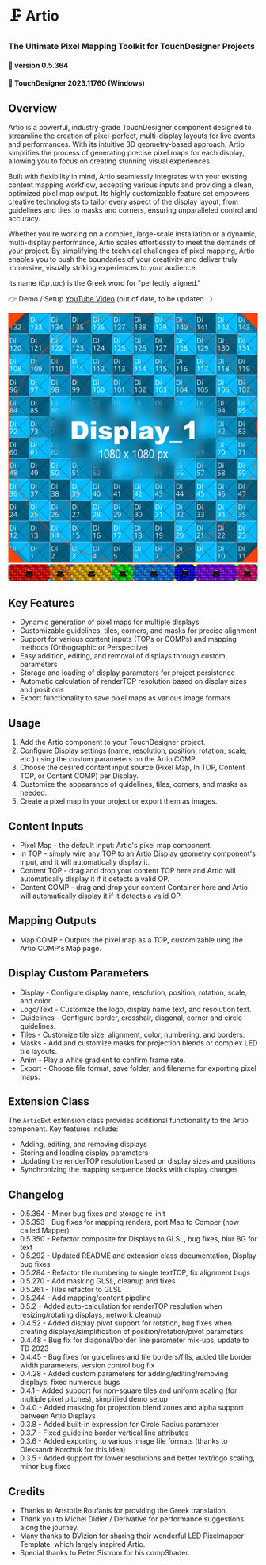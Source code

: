 # :clamp: Artio
### The Ultimate Pixel Mapping Toolkit for TouchDesigner Projects
#### :floppy_disk: version 0.5.364
#### :floppy_disk: TouchDesigner 2023.11760 (Windows)
## Overview 
Artio is a powerful, industry-grade TouchDesigner component designed to streamline the creation of pixel-perfect, multi-display layouts for live events and performances. With its intuitive 3D geometry-based approach, Artio simplifies the process of generating precise pixel maps for each display, allowing you to focus on creating stunning visual experiences.

Built with flexibility in mind, Artio seamlessly integrates with your existing content mapping workflow, accepting various inputs and providing a clean, optimized pixel map output. Its highly customizable feature set empowers creative technologists to tailor every aspect of the display layout, from guidelines and tiles to masks and corners, ensuring unparalleled control and accuracy.

Whether you're working on a complex, large-scale installation or a dynamic, multi-display performance, Artio scales effortlessly to meet the demands of your project. By simplifying the technical challenges of pixel mapping, Artio enables you to push the boundaries of your creativity and deliver truly immersive, visually striking experiences to your audience.

Its name (ἄρτιος) is the Greek word for "perfectly aligned."

:point_right: Demo / Setup [YouTube Video](https://youtu.be/lP9wXwb6uHA) (out of date, to be updated...)

![Artio Single Raster](/img/Display_1.png)
![Artio Multiple Rasters](/img/render1.png)
## Key Features
- Dynamic generation of pixel maps for multiple displays
- Customizable guidelines, tiles, corners, and masks for precise alignment
- Support for various content inputs (TOPs or COMPs) and mapping methods (Orthographic or Perspective)
- Easy addition, editing, and removal of displays through custom parameters
- Storage and loading of display parameters for project persistence
- Automatic calculation of renderTOP resolution based on display sizes and positions
- Export functionality to save pixel maps as various image formats
## Usage
1. Add the Artio component to your TouchDesigner project.
2. Configure Display settings (name, resolution, position, rotation, scale, etc.) using the custom parameters on the Artio COMP.
3. Choose the desired content input source (Pixel Map, In TOP, Content TOP, or Content COMP) per Display.
4. Customize the appearance of guidelines, tiles, corners, and masks as needed.
5. Create a pixel map in your project or export them as images.
## Content Inputs
- Pixel Map - the default input: Artio's pixel map component.
- In TOP - simply wire any TOP to an Artio Display geometry component's input, and it will automatically display it.
- Content TOP - drag and drop your content TOP here and Artio will automatically display it if it detects a valid OP.
- Content COMP - drag and drop your content Container here and Artio will automatically display it if it detects a valid OP.
## Mapping Outputs
- Map COMP - Outputs the pixel map as a TOP, customizable uing the Artio COMP's Map page.
## Display Custom Parameters
- Display - Configure display name, resolution, position, rotation, scale, and color.
- Logo/Text - Customize the logo, display name text, and resolution text.
- Guidelines - Configure border, crosshair, diagonal, corner and circle guidelines.
- Tiles - Customize tile size, alignment, color, numbering, and borders.
- Masks - Add and customize masks for projection blends or complex LED tile layouts.
- Anim - Play a white gradient to confirm frame rate.
- Export - Choose file format, save folder, and filename for exporting pixel maps.
## Extension Class
The `ArtioExt` extension class provides additional functionality to the Artio component. Key features include:
- Adding, editing, and removing displays
- Storing and loading display parameters
- Updating the renderTOP resolution based on display sizes and positions
- Synchronizing the mapping sequence blocks with display changes
## Changelog
- 0.5.364 - Minor bug fixes and storage re-init
- 0.5.353 - Bug fixes for mapping renders, port Map to Comper (now called Mapper)
- 0.5.350 - Refactor composite for Displays to GLSL, bug fixes, blur BG for text
- 0.5.292 - Updated README and extension class documentation, Display bug fixes
- 0.5.284 - Refactor tile numbering to single textTOP, fix alignment bugs
- 0.5.270 - Add masking GLSL, cleanup and fixes
- 0.5.261 - Tiles refactor to GLSL
- 0.5.244 - Add mapping/content pipeline
- 0.5.2 - Added auto-calculation for renderTOP resolution when resizing/rotating displays, network cleanup
- 0.4.52 - Added display pivot support for rotation, bug fixes when creating displays/simplification of position/rotation/pivot parameters
- 0.4.48 - Bug fix for diagonal/border line parameter mix-ups, update to TD 2023
- 0.4.45 - Bug fixes for guidelines and tile borders/fills, added tile border width parameters, version control bug fix
- 0.4.28 - Added custom parameters for adding/editing/removing displays, fixed numerous bugs
- 0.4.1 - Added support for non-square tiles and uniform scaling (for multiple pixel pitches), simplified demo setup
- 0.4.0 - Added masking for projection blend zones and alpha support between Artio Displays
- 0.3.8 - Added built-in expression for Circle Radius parameter
- 0.3.7 - Fixed guideline border vertical line attributes
- 0.3.6 - Added exporting to various image file formats (thanks to Oleksandr Korchuk for this idea)
- 0.3.5 - Added support for lower resolutions and better text/logo scaling, minor bug fixes
## Credits
- Thanks to Aristotle Roufanis for providing the Greek translation.
- Thank you to Michel Didier / Derivative for performance suggestions along the journey.
- Many thanks to DVizion for sharing their wonderful LED Pixelmapper Template, which largely inspired Artio.
- Special thanks to Peter Sistrom for his compShader.